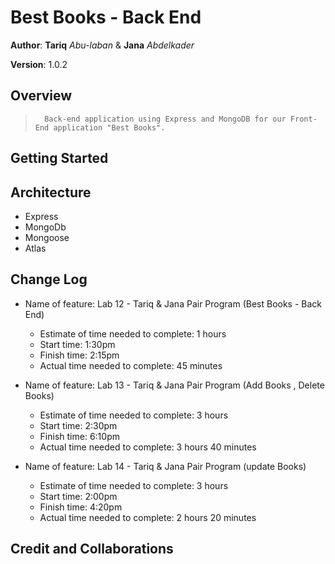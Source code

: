 # Best Books - Back End

**Author**: **Tariq** _Abu-laban_ & **Jana** _Abdelkader_

**Version**: 1.0.2

## Overview

<!-- Provide a high level overview of what this application is and why you are building it, beyond the fact that it's an assignment for this class. (i.e. What's your problem domain?) -->

>       Back-end application using Express and MongoDB for our Front-End application "Best Books".

## Getting Started

<!-- What are the steps that a user must take in order to build this app on their own machine and get it running? -->

## Architecture

<!-- Provide a detailed description of the application design. What technologies (languages, libraries, etc) you're using, and any other relevant design information. -->

- Express
- MongoDb
- Mongoose
- Atlas

## Change Log

<!-- Use this area to document the iterative changes made to your application as each feature is successfully implemented. Use time stamps. Here's an example:

01-01-2001 4:59pm - Application now has a fully-functional express server, with a GET route for the location resource. -->

- Name of feature: Lab 12 - Tariq & Jana Pair Program (Best Books - Back End)

  - Estimate of time needed to complete: 1 hours
  - Start time: 1:30pm
  - Finish time: 2:15pm
  - Actual time needed to complete: 45 minutes

- Name of feature: Lab 13 - Tariq & Jana Pair Program (Add Books , Delete Books)

  - Estimate of time needed to complete: 3 hours
  - Start time: 2:30pm
  - Finish time: 6:10pm
  - Actual time needed to complete: 3 hours 40 minutes

- Name of feature: Lab 14 - Tariq & Jana Pair Program (update Books)

  - Estimate of time needed to complete: 3 hours
  - Start time: 2:00pm
  - Finish time: 4:20pm
  - Actual time needed to complete: 2 hours 20 minutes

## Credit and Collaborations

<!-- Give credit (and a link) to other people or resources that helped you build this application. -->

